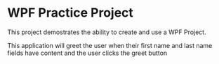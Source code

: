# WPF Practice Project

This project demostrates the ability to create and use a WPF Project.

This application will greet the user when their first name and last name fields have content and the user clicks the greet button
